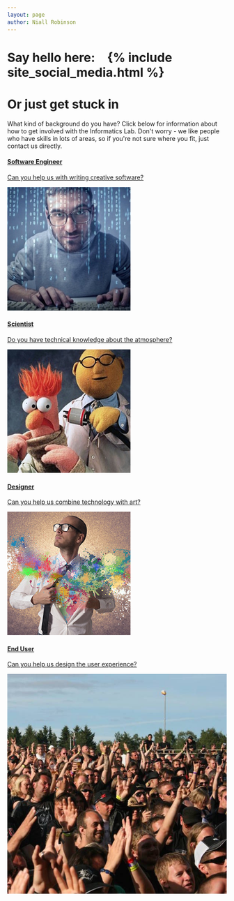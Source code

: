 ```yaml
---
layout: page
author: Niall Robinson
---
```


<script src="/js/captioned-images.js"></script>

<h1>Say hello here:&emsp;{% include site_social_media.html %}</h1>

<h1>Or just get stuck in</h1>
<p>What kind of background do you have? Click below for information about how to get involved with the Informatics Lab. Don't worry - we like people who have skills in lots of areas, so if you're not sure where you fit, just contact us directly.</p>
<div class="container">
	<div class="row" style="margin: 0">
		<div class="col-md-6">
			<a href="/get-involved/software-engineer/">
		        <div class="thumbnail">
		            <div class="caption">
		                <h4>Software Engineer</h4>
		                <p>Can you help us with writing creative software?</p>
		            </div>
					<img class="img-rounded" src="/images/software-engineer.jpg" alt="Software Engineer"/>
		        </div>
	    	</a>
	    </div>
		<div class="col-md-6">
			<a href="/get-involved/scientist/">
				<div class="thumbnail">
		            <div class="caption">
		                <h4>Scientist</h4>
		                <p>Do you have technical knowledge about the atmosphere?</p>
		            </div>
					<img class="img-rounded" src="/images/scientists.jpg" alt="Scientist"/>	
		        </div>
		    </a>
	    </div>
	</div>
	<div class="row" style="margin: 0">
		<div class="col-md-6">
			<a href="/get-involved/designer/">
				<div class="thumbnail">
		            <div class="caption">
		                <h4>Designer</h4>
		                <p>Can you help us combine technology with art?</p>
		            </div>
					<img class="img-rounded" src="/images/designer.jpg" alt="Designer"/>	
		        </div>
		    </a>
	    </div>
	    <div class="col-md-6">
	    	<a href="/get-involved/end-user/">
		        <div class="thumbnail">
		            <div class="caption">
		                <h4>End User</h4>
		                <p>Can you help us design the user experience?</p>
		            </div>
					<img class="img-rounded" src="/images/public.jpg" alt="End User"/>
		        </div>
		    </a>
		</div>
	</div>
</div>